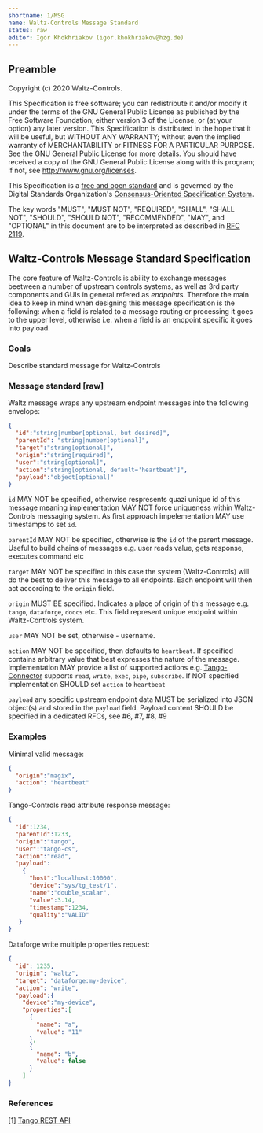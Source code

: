 ```yaml
---
shortname: 1/MSG
name: Waltz-Controls Message Standard
status: raw
editor: Igor Khokhriakov (igor.khokhriakov@hzg.de)
---
```


## Preamble

Copyright (c) 2020 Waltz-Controls.

This Specification is free software; you can redistribute it and/or modify it under the terms of the GNU General Public License as published by the Free Software Foundation; either version 3 of the License, or (at your option) any later version. This Specification is distributed in the hope that it will be useful, but WITHOUT ANY WARRANTY; without even the implied warranty of MERCHANTABILITY or FITNESS FOR A PARTICULAR PURPOSE. See the GNU General Public License for more details. You should have received a copy of the GNU General Public License along with this program; if not, see <http://www.gnu.org/licenses>.

This Specification is a [free and open standard](http://www.digistan.org/open-standard:definition) and is governed by the Digital Standards Organization's [Consensus-Oriented Specification System](http://www.digistan.org/spec:1/COSS).

The key words "MUST", "MUST NOT", "REQUIRED", "SHALL", "SHALL NOT", "SHOULD", "SHOULD NOT", "RECOMMENDED", "MAY", and "OPTIONAL" in this document are to be interpreted as described in [RFC 2119](http://tools.ietf.org/html/rfc2119).

## Waltz-Controls Message Standard Specification

The core feature of Waltz-Controls is ability to exchange messages beetween a number of upstream controls systems, as well as 3rd party components and GUIs in general refered as *endpoint*s. Therefore the main idea to keep in mind when designing this message specification is the following: when a field is related to a message routing or processing it goes to the upper level, otherwise i.e. when a field is an endpoint specific it goes into payload.


### Goals

Describe standard message for Waltz-Controls

### Message standard [raw]

Waltz message wraps any upstream endpoint messages into the following envelope:

```json
{
  "id":"string|number[optional, but desired]",
  "parentId": "string|number[optional]",
  "target":"string[optional]",
  "origin":"string[required]",
  "user":"string[optional]",
  "action":"string[optional, default='heartbeat']",
  "payload":"object[optional]"
}
```

`id` MAY NOT be specified, otherwise respresents quazi unique id of this message meaning implementation MAY NOT force uniqueness within Waltz-Controls messaging system. As first approach impelementation MAY use timestamps to set `id`.

`parentId` MAY NOT be specified, otherwise is the `id` of the parent message. Useful to build chains of messages e.g. user reads value, gets response, executes command etc

`target` MAY NOT be specified in this case the system (Waltz-Controls) will do the best to deliver this message to all endpoints. Each endpoint will then act according to  the `origin` field.

`origin` MUST BE specified. Indicates a place of origin of this message e.g. `tango`, `dataforge`, `doocs` etc. This field represent unique endpoint within Waltz-Controls system.

`user` MAY NOT be set, otherwise - username.

`action` MAY NOT be specified, then defaults to `heartbeat`. If specified contains arbitrary value that best expresses the nature of the message. Implementation MAY provide a list of supported actions e.g. [Tango-Connector](https://github.com/waltz-controls/magix-tango-connector) supports `read`, `write`, `exec`, `pipe`, `subscribe`. If NOT specified implementation SHOULD set `action` to `heartbeat`

`payload` any specific upstream endpoint data MUST be serialized into JSON object(s) and stored in the `payload` field. Payload content SHOULD be specified in a dedicated RFCs, see #6, #7, #8, #9


### Examples

Minimal valid message:

```json
{
  "origin":"magix",
  "action": "heartbeat"
}
```

Tango-Controls read attribute response message:

```json
{
  "id":1234,
  "parentId":1233,
  "origin":"tango",
  "user":"tango-cs",
  "action":"read",
  "payload":
    {
      "host":"localhost:10000",
      "device":"sys/tg_test/1",
      "name":"double_scalar",
      "value":3.14,
      "timestamp":1234,
      "quality":"VALID"
   }
}
```

Dataforge write multiple properties request:

```json
{
  "id": 1235,
  "origin": "waltz",
  "target": "dataforge:my-device",
  "action": "write",
  "payload":{
    "device":"my-device",
    "properties":[
      {
        "name": "a",
        "value": "11"
      },
      {
        "name": "b",
        "value": false
      }
    ]
}
```

### References

[1] [Tango REST API](https://github.com/tango-controls/rest-api)
